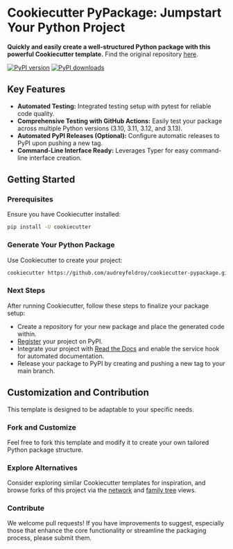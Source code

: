 # Cookiecutter PyPackage: Jumpstart Your Python Project

**Quickly and easily create a well-structured Python package with this powerful Cookiecutter template.**  Find the original repository [here](https://github.com/audreyfeldroy/cookiecutter-pypackage/).

[![PyPI version](https://img.shields.io/pypi/v/cookiecutter-pypackage.svg)](https://pypi.python.org/pypi/cookiecutter-pypackage)
[![PyPI downloads](https://img.shields.io/pypi/dm/cookiecutter-pypackage.svg)](https://pypi.python.org/pypi/cookiecutter-pypackage)

## Key Features

*   **Automated Testing:** Integrated testing setup with pytest for reliable code quality.
*   **Comprehensive Testing with GitHub Actions:** Easily test your package across multiple Python versions (3.10, 3.11, 3.12, and 3.13).
*   **Automated PyPI Releases (Optional):** Configure automatic releases to PyPI upon pushing a new tag.
*   **Command-Line Interface Ready:**  Leverages Typer for easy command-line interface creation.

## Getting Started

### Prerequisites

Ensure you have Cookiecutter installed:

```bash
pip install -U cookiecutter
```

### Generate Your Python Package

Use Cookiecutter to create your project:

```bash
cookiecutter https://github.com/audreyfeldroy/cookiecutter-pypackage.git
```

### Next Steps

After running Cookiecutter, follow these steps to finalize your package setup:

*   Create a repository for your new package and place the generated code within.
*   [Register](https://packaging.python.org/tutorials/packaging-projects/#uploading-the-distribution-archives) your project on PyPI.
*   Integrate your project with [Read the Docs](https://readthedocs.io/) and enable the service hook for automated documentation.
*   Release your package to PyPI by creating and pushing a new tag to your main branch.

## Customization and Contribution

This template is designed to be adaptable to your specific needs.

### Fork and Customize

Feel free to fork this template and modify it to create your own tailored Python package structure.

### Explore Alternatives

Consider exploring similar Cookiecutter templates for inspiration, and browse forks of this project via the [network](https://github.com/audreyfeldroy/cookiecutter-pypackage/network) and [family tree](https://github.com/audreyfeldroy/cookiecutter-pypackage/network/members) views.

### Contribute

We welcome pull requests! If you have improvements to suggest, especially those that enhance the core functionality or streamline the packaging process, please submit them.